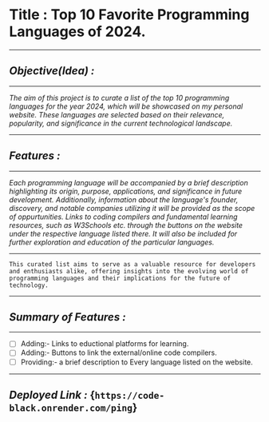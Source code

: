 # **Title : Top 10 Favorite Programming Languages of 2024.**

---

## ***Objective(Idea) :***

---
*The aim of this project is to curate a list of the top 10 programming languages for the year 2024, which will be showcased on my personal website. These languages are selected based on their relevance, popularity, and significance in the current technological landscape.*

---

## ***Features :***

---
*Each programming language will be accompanied by a brief description highlighting its origin, purpose, applications, and significance in future development. Additionally, information about the language's founder, discovery, and notable companies utilizing it will be provided as the scope of oppurtunities. Links to coding compilers and fundamental learning resources, such as W3Schools etc. through the buttons on the website under the respective language listed there. It will also be included for further exploration and education of the particular languages.*

---

`This curated list aims to serve as a valuable resource for developers and enthusiasts alike, offering insights into the evolving world of programming languages and their implications for the future of technology.`

***

## ***Summary of Features :***

___

- [ ] Adding:- Links to eductional platforms for learning.
- [ ] Adding:- Buttons to link the external/online code compilers.
- [ ] Providing:- a brief description to Every language listed on the website.

---
## ***Deployed Link :*** {`https://code-black.onrender.com/ping`}